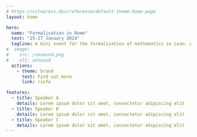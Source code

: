 ```yaml
---
# https://vitepress.dev/reference/default-theme-home-page
layout: home

hero:
  name: "Formalisation in Rome"
  text: "25-27 January 2024"
  tagline: A mini event for the formalisation of mathematics in Lean. A combination of several colloquium style talks and workshop activity. We will do this and that and the other.Then there will be...
#  image:
#    src: /unsound.png
#    alt: unsound
  actions:
    - theme: brand
      text: Find out more
      link: /info

features:
  - title: Speaker A
    details: Lorem ipsum dolor sit amet, consectetur adipiscing elit
  - title: Speaker B
    details: Lorem ipsum dolor sit amet, consectetur adipiscing elit
  - title: Speaker C
    details: Lorem ipsum dolor sit amet, consectetur adipiscing elit
---
```


